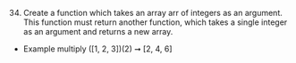 34. Create a function which takes an array arr of integers as an argument. This function must return another function, which takes a single integer as an argument and returns a new array.

- Example multiply ([1, 2, 3])(2) ➞ [2, 4, 6]
